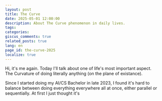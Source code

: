 ```yaml
---
layout: post
title: The Curve
date: 2025-05-01 12:00:00
description: About The Curve phenomenon in daily lives.
tags: 
categories: 
giscus_comments: true
related_posts: true
lang: en
page_id: the-curve-2025
localize: true
---
```


Hi, it's me again.
Today I'll talk about one of life's most important aspect. The Curvature of doing literally anything (on the plane of existance).

Since I started doing my AI/CS Bachelor in late 2023, I found it's hard to balance between doing everything everywhere all at once, either parallel or  sequentially. At first I just thought it's 